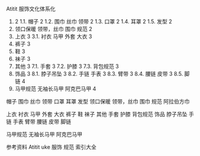 Atitit 服饰文化体系化
1. 	2
1.1. 帽子	2
1.2. 围巾 丝巾  领带	2
1.3. 口罩	2
1.4. 耳罩	2
1.5. 发型	2
2. 领口保暖 领带，丝巾 围巾 规范	2
3. 上衣	3
3.1. 衬衣  马甲  外套 大衣	3
4. 裤子	3
5. 鞋	3
6. 袜子	3
7. 其他	3
7.1. 手套	3
7.2. 护膝	3
7.3. 背包规范	3
8. 饰品	3
8.1. 脖子吊坠	3
8.2. 手链 手表	3
8.3. 臂带	3
8.4. 腰链 皮带	3
8.5. 脚链	4
9. 马甲规范   无袖长马甲 阿克巴马甲	4


帽子
围巾 丝巾  领带
口罩
耳罩
发型
领口保暖 领带，丝巾 围巾 规范
阿拉伯方巾

上衣
衬衣  马甲  外套 大衣
裤子
鞋
袜子
其他
手套
护膝
背包规范
饰品
脖子吊坠
手链 手表
臂带
腰链 皮带
脚链

马甲规范   无袖长马甲 阿克巴马甲


参考资料
Atitit uke 服饰 规范 索引大全

